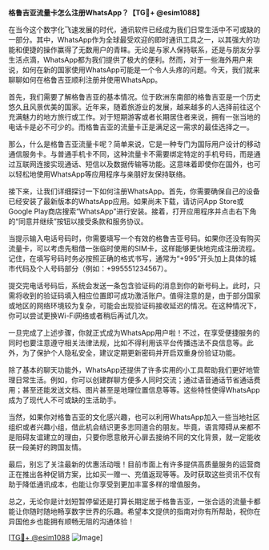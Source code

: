 **格鲁吉亚流量卡怎么注册WhatsApp？【TG💪+ @esim1088】**

在当今这个数字化飞速发展的时代，通讯软件已经成为我们日常生活中不可或缺的一部分。其中，WhatsApp作为全球最受欢迎的即时通讯工具之一，以其强大的功能和便捷的操作赢得了无数用户的青睐。无论是与家人保持联系，还是与朋友分享生活点滴，WhatsApp都为我们提供了极大的便利。然而，对于一些海外用户来说，如何在新的国家使用WhatsApp可能是一个令人头疼的问题。今天，我们就来聊聊如何在格鲁吉亚顺利注册并使用WhatsApp。

首先，我们需要了解格鲁吉亚的基本情况。位于欧洲东南部的格鲁吉亚是一个历史悠久且风景优美的国家。近年来，随着旅游业的发展，越来越多的人选择前往这个充满魅力的地方旅行或工作。对于短期游客或者长期居住者来说，拥有一张当地的电话卡是必不可少的。而格鲁吉亚的流量卡正是满足这一需求的最佳选择之一。

那么，什么是格鲁吉亚流量卡呢？简单来说，它是一种专门为国际用户设计的移动通信服务卡。与普通手机卡不同，这种流量卡不需要绑定特定的手机号码，而是通过互联网连接实现通话、短信以及数据传输等功能。这意味着即使你在国外，也可以轻松地使用WhatsApp等应用程序与亲朋好友保持联络。

接下来，让我们详细探讨一下如何注册WhatsApp。首先，你需要确保自己的设备已经安装了最新版本的WhatsApp应用。如果尚未下载，请访问App Store或Google Play商店搜索“WhatsApp”进行安装。接着，打开应用程序并点击右下角的“同意并继续”按钮以接受条款和服务协议。

当提示输入电话号码时，你需要填写一个有效的格鲁吉亚号码。如果你还没有购买流量卡，可以考虑先租借一张临时使用的SIM卡，这样能够更快地完成注册流程。记住，在填写号码时务必按照正确的格式书写，通常为“+995”开头加上具体的城市代码及个人号码部分（例如：+995551234567）。

提交完电话号码后，系统会发送一条包含验证码的消息到你的新号码上。此时，只需将收到的验证码填入相应位置即可成功激活账户。值得注意的是，由于部分国家或地区的网络环境较为复杂，可能会出现验证码接收延迟的情况。在这种情况下，你可以尝试更换Wi-Fi网络或者稍后再试几次。

一旦完成了上述步骤，你就正式成为WhatsApp用户啦！不过，在享受便捷服务的同时也要注意遵守相关法律法规，比如不得利用该平台传播违法不良信息等。此外，为了保护个人隐私安全，建议定期更新密码并开启双重身份验证功能。

除了基本的聊天功能外，WhatsApp还提供了许多实用的小工具帮助我们更好地管理日常生活。例如，你可以创建群聊方便多人同时交流；通过语音通话节省通话费用；甚至还能发送文档、图片甚至是地理位置信息等等。这些特性使得WhatsApp成为了现代人不可或缺的生活助手。

当然，如果你对格鲁吉亚的文化感兴趣，也可以利用WhatsApp加入一些当地社区组织或者兴趣小组，借此机会结识更多志同道合的朋友。毕竟，语言障碍从来都不是阻碍友谊建立的理由，只要你愿意敞开心扉去接纳不同的文化背景，就一定能收获一段美好的跨国友情。

最后，别忘了关注最新的优惠活动哦！目前市面上有许多提供高质量服务的运营商正在推出各种促销方案，比如买一赠一、充值返现等等。及时获取这些资讯不仅有助于降低通讯成本，也能让你享受到更加丰富多样的增值服务。

总之，无论你是计划短暂停留还是打算长期定居于格鲁吉亚，一张合适的流量卡都能让你随时随地畅享数字世界的乐趣。希望本文提供的指南对你有所帮助，祝你在异国他乡也能拥有顺畅无阻的沟通体验！

[[TG💪+ @esim1088](https://t.me/s/esim1088) ![Image](https://i.postimg.cc/4NQfJmqS/Snipaste-2025-05-13-00-14-12.png)]